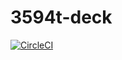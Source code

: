 # 3594t-deck

[![CircleCI](https://circleci.com/gh/boushi-bird/3594t-deck.svg?style=svg)](https://circleci.com/gh/boushi-bird/3594t-deck)
